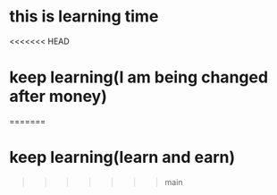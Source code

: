 # this is learning time

<<<<<<< HEAD
# keep learning(I am being changed after money)
=======
# keep learning(learn and earn)
>>>>>>> main
